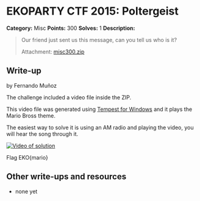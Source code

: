 # EKOPARTY CTF 2015: Poltergeist

**Category:** Misc
**Points:** 300
**Solves:** 1
**Description:**

> Our friend just sent us this message, can you tell us who is it?
> 
> Attachment: [misc300.zip](./misc300.zip)


## Write-up

by Fernando Muñoz

The challenge included a video file inside the ZIP.

This video file was generated using [Tempest for Windows](https://cryptome.org/2015/09/tempest-test-for-windows.htm) and it plays the Mario Bross theme.

The easiest way to solve it is using an AM radio and playing the video, you will hear the song through it.

[![Video of solution](http://img.youtube.com/vi/hANcSbS7KwQ/0.jpg)](http://www.youtube.com/watch?v=hANcSbS7KwQ) 

Flag EKO{mario}

## Other write-ups and resources

* none yet

